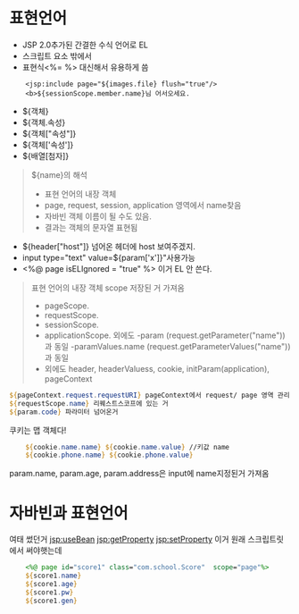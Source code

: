 # 표현언어
- JSP 2.0추가된 간결한 수식 언어로 EL
- 스크립트 요소 밖에서
- 표현식<%= %> 대신해서 유용하게 씀

```
    <jsp:include page="${images.file} flush="true"/>
    <b>${sessionScope.member.name}님 어서오세요.
```

- ${객체}
- ${객체.속성}
- ${객체["속성"]}
- ${객체['속성']}
- ${배열[첨자]}

> ${name}의 해석
> - 표현 언어의 내장 객체
> - page, request, session, application 영역에서 name찾음
> - 자바빈 객체 이름이 될 수도 있음.
> - 결과는 객체의 문자열 표현됨


- ${header["host"]} 넘어온 헤더에 host 보여주겠지.
- input type="text" value=${param['x']}"사용가능
- <%@ page isELIgnored = "true" %> 이거 EL 안 쓴다.

> 표현 언어의 내장 객체
> scope 저장된 거 가져옴
> - pageScope.
> - requestScope.
> - sessionScope.
> - applicationScope.
> 외에도 -param (request.getParameter("name"))과 동일
> -paramValues.name (request.getParameterValues("name"))과 동일
> - 외에도 header, headerValuess, cookie, initParam(application), pageContext
```jsp
${pageContext.request.requestURI} pageContext에서 request/ page 영역 관리
${requestScope.name} 리퀘스트스코프에 있는 거
${param.code} 파라미터 넘어온거
```

쿠키는 맵 객체다!
```jsp
    ${cookie.name.name} ${cookie.name.value} //키값 name
    ${cookie.phone.name} ${cookie.phone.value}    
```
param.name, param.age, param.address은 input에 name지정된거 가져옴

# 자바빈과 표현언어
여태 썼던거
<jsp:useBean>
<jsp:getProperty>
<jsp:setProperty>
이거 원래 스크립트릿에서 써야햇는데
```jsp
    <%@ page id="score1" class="com.school.Score"  scope="page"%>
    ${score1.name}
    ${score1.age}
    ${score1.pw}
    ${score1.gen}
```
